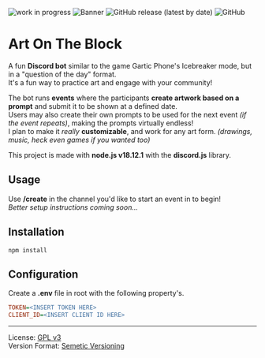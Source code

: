 ![work in progress](https://user-images.githubusercontent.com/50346006/211924593-9876d928-42fe-419b-8b73-0935742fd7dc.png)
![Banner](https://user-images.githubusercontent.com/50346006/211712058-226e6ece-ccc0-4713-9cb9-3d294a9a4083.png)
![GitHub release (latest by date)](https://img.shields.io/github/v/release/ImCodist/art-on-the-block?style=flat-square)
![GitHub](https://img.shields.io/github/license/ImCodist/art-on-the-block?style=flat-square)

# Art On The Block

A fun **Discord bot** similar to the game Gartic Phone's Icebreaker mode, but in a "question of the day" format.<br>
It's a fun way to practice art and engage with your community!

The bot runs **events** where the participants **create artwork based on a prompt** and submit it to be shown at a defined date.<br>
Users may also create their own prompts to be used for the next event *(if the event repeats)*, making the prompts virtually endless!<br>
I plan to make it *really* **customizable**, and work for any art form. *(drawings, music, heck even games if you wanted too)*

This project is made with **node.js v18.12.1** with the **discord.js** library.

## Usage
Use **/create** in the channel you'd like to start an event in to begin!<br>
*Better setup instructions coming soon...*

## Installation
```
npm install
```

## Configuration
Create a **.env** file in root with the following property's.<br>
```ini 
TOKEN=<INSERT TOKEN HERE>
CLIENT_ID=<INSERT CLIENT ID HERE>
```

---

License: [GPL v3](https://www.gnu.org/licenses/gpl-3.0.en.html)<br>
Version Format: [Semetic Versioning](https://semver.org/)
